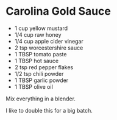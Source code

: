 # Carolina Gold Sauce

* 1 cup yellow mustard
* 1/4 cup raw honey
* 1/4 cup apple cider vinegar
* 2 tsp worcestershire sauce
* 1 TBSP tomato paste
* 1 TBSP hot sauce
* 2 tsp red pepper flakes
* 1/2 tsp chili powder
* 1 TBSP garlic powder
* 1 TBSP olive oil

Mix everything in a blender.

I like to double this for a big batch.
